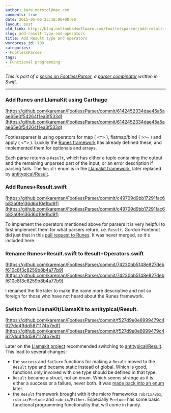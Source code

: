 ```yaml
---
author: kare.morstol@mac.com
comments: true
date: 2015-05-06 23:18:06+00:00
layout: post
old_link: http://blog.nottoobadsoftware.com/footlessparser/add-result-type-and-operators/
slug: add-result-type-and-operators
title: Add Result type and operators
wordpress_id: 789
categories:
- FootlessParser
tags:
- Functional programming
---
```


_This is part of a [series on FootlessParser](/blog/footlessparser/), a [parser combinator](http://en.wikipedia.org/wiki/Parser_combinator) written in Swift._

* * *

### Add Runes and LlamaKit using Carthage

[https://github.com/kareman/FootlessParser/commit/6142452334dae45a5aae65e0f54264f1ea3f533d](https://github.com/kareman/FootlessParser/commit/6142452334dae45a5aae65e0f54264f1ea3f533d)

Footlessparser is using operators for map ( <^> ), flatmap/bind ( >>- ) and apply ( <*> ). Luckily the [Runes framework](https://github.com/thoughtbot/Runes) has already defined these, and implemented them for optionals and arrays.

Each parse returns a `Result`, which has either a tuple containing the output and the remaining unparsed part of the input, or an error description if parsing fails. The `Result` enum is in the [Llamakit framework](https://github.com/LlamaKit/LlamaKit), later replaced by [antitypical/Result](https://github.com/antitypical/Result).

<!-- more -->

### Add Runes+Result.swift

[https://github.com/kareman/FootlessParser/commit/c49709d9bb17291fac6b82a0fe136d6d10e1bd9f](https://github.com/kareman/FootlessParser/commit/c49709d9bb17291fac6b82a0fe136d6d10e1bd9f)

To implement the operators mentioned above for parsers it is very helpful to first implement them for what parsers return, i.e. `Result`. Gordon Fontenot did just that in this [pull request to Runes](https://github.com/thoughtbot/Runes/pull/8). It was never merged, so it's included here.

### Rename Runes+Result.swift to Result+Operators.swift

[https://github.com/kareman/FootlessParser/commit/74230bb5148e827debf610c8f3c8259b8b4a77b9](https://github.com/kareman/FootlessParser/commit/74230bb5148e827debf610c8f3c8259b8b4a77b9)

I renamed the file later to make the name more descriptive and not so foreign for those who have not heard about the Runes framework.

### Switch from LlamaKit/LlamaKit to antitypical/Result.

[https://github.com/kareman/FootlessParser/commit/f527d9e0e8999479c4627dd4ffdd5871174b7edf](https://github.com/kareman/FootlessParser/commit/f527d9e0e8999479c4627dd4ffdd5871174b7edf)

Later on the [Llamakit project](https://github.com/LlamaKit/LlamaKit) recommended switching to [antitypical/Result](https://github.com/antitypical/Result). This lead to several changes:

* the `success` and `failure` functions for making a `Result` moved to the `Result` type and became static instead of global. Which is good, functions only involved with one type should be defined in that type.
* `Result` became a struct, not an enum. Which seems strange as it is either a success or a failure, never both. It was [made back into an enum](https://github.com/antitypical/Result/issues/36) later.
* the `Result` framework brought with it the micro frameworks `robrix/Box`, `robrix/Prelude` and `robrix/Either`. Especially `Prelude` has some basic functional programming functionality that will come in handy.


